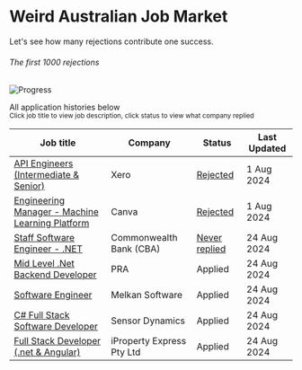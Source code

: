 # Weird Australian Job Market

Let's see how many rejections contribute one success.

###### The first 1000 rejections

![Progress](https://progress-bar.dev/2/?scale=1000&title=rejections&width=200&color=babaca&suffix=/1000) 

All application histories below
<br />
<sub>Click job title to view job description, click status to view what company replied</sub>


| Job title | Company | Status | Last Updated |
| --------- | ------- | ------ | ------------ |
| [API Engineers (Intermediate & Senior)](/JD/xero_22_jul_2024.md) | Xero | [Rejected](/Rejections/xero_1_aug_2024.md) | 1 Aug 2024 |
| [Engineering Manager - Machine Learning Platform](/JD/canva_22_jul_2024.md) | Canva | [Rejected](/Rejections/canva_1_aug_2024.md) | 1 Aug 2024 |
| [Staff Software Engineer - .NET](/JD/cba_22_jul_2024.md) | Commonwealth Bank (CBA) | [Never replied](/Rejections/blackhole.md) | 24 Aug 2024 |
| [Mid Level .Net Backend Developer](/JD/pra_24_aug_2024.md) | PRA | Applied | 24 Aug 2024 |
| [Software Engineer](/JD/MelkanSoftware_24_aug_2024.md) | Melkan Software | Applied | 24 Aug 2024 |
| [C# Full Stack Software Developer](/JD/SensorDynamics_24_aug_2024.md) | Sensor Dynamics | Applied | 24 Aug 2024 |
| [Full Stack Developer (.net & Angular)](/JD/iPropertyExpressPtyLtd_24_aug_2024.md) | iProperty Express Pty Ltd | Applied | 24 Aug 2024 |
